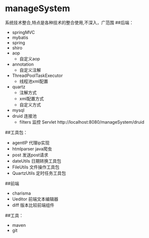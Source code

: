 # manageSystem
系统技术整合,特点是各种技术的整合使用,不深入，广范围
##后端：
* springMVC 
* mybatis 
* spring 
* shiro
* aop    
	* 自定义aop
* annotation  
	* 自定义注解  
* ThreadPoolTaskExecutor   
	* 线程池xml配置
* quartz  
	* 注解方式
	* xml配置方式
	* 自定义方式
* mysql
* druid   连接池  
	* filters 监控 Servlet  http://localhost:8080/manageSystem/druid

##工具包：
* agentIP  代理ip实现
* htmlparser   java爬虫
* post   发送post请求
* dateUtils  日期转换工具包
* FileUtils  文件操作工具包
* QuartzUtils  定时任务工具包

##前端
* charisma  
* Ueditor   前端文本编辑器
* diff      版本比较前端组件


##工具：
* maven
* git


